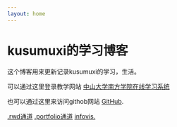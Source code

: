```yaml
---
layout: home
---
```

# kusumuxi的学习博客

这个博客用来更新记录kusumuxi的学习，生活。 

可以通过这里登录教学网站 [中山大学南方学院在线学习系统](http://e.nfu.edu.cn/)

也可以通过这里来访问githob网站 [ GitHub](https://github.com).

[.rwd通道](https://kusumuxi.github.io/swd)
[.portfolio通道](https://kusumuxi.github.io/portfolio)
[infovis.](https://kusumuxi.github.io/infovis)
